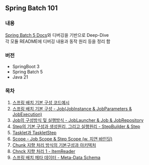 ## Spring Batch 101

### 내용
[Spring Batch 5 Docs](https://docs.spring.io/spring-batch/reference)와 디버깅을 기반으로 Deep-Dive   
각 모듈 README에 디버깅 내용과 동작 원리 등을 정리 함   

### 버전
- SpringBoot 3
- Spring Batch 5
- Java 21

### 목차
1. [스프링 배치 기본 구성 코드예시](batch01)
2. [스프링 배치 기본 구성 - Job(JobInstance & JobParameters & JobExecution)](batch02)
3. [Job의 구성방식 및 실행방식 - JobLauncher & Job & JobRepository](batch03)
4. [Step의 기본 구성과 생성원리, 그리고 실행원리 - StepBuilder & Step](batch04)
5. [Tasklet과 TaskletStep](batch05)
7. [Scope - Job Scope & Step Scope (w. 지연 바인딩)](batch07)
8. [Chunk 지향 처리 방식의 기본구성과 아키텍처](batch08)
9. [Chnck 지향 처리 1 - ItemReader](batch09)
10. [스프링 배치 메타 데이터 - Meta-Data Schema](batch10)
